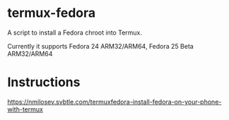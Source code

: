 # termux-fedora
A script to install a Fedora chroot into Termux.

Currently it supports Fedora 24 ARM32/ARM64, Fedora 25 Beta ARM32/ARM64

# Instructions

https://nmilosev.svbtle.com/termuxfedora-install-fedora-on-your-phone-with-termux

